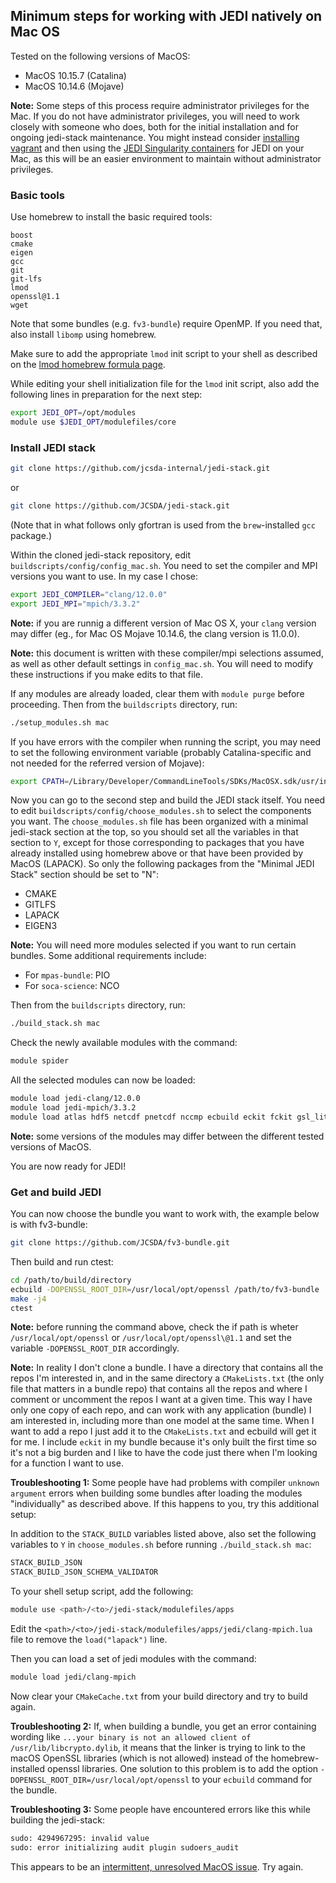 ## Minimum steps for working with JEDI natively on Mac OS

Tested on the following versions of MacOS:

- MacOS 10.15.7 (Catalina)
- MacOS 10.14.6 (Mojave)

**Note:** Some steps of this process require administrator privileges for the Mac. If you do not have administrator privileges, you will need to work closely with someone who does, both for the initial installation and for ongoing jedi-stack maintenance. You might instead consider [installing vagrant](https://jointcenterforsatellitedataassimilation-jedi-docs.readthedocs-hosted.com/en/latest/using/jedi_environment/vagrant.html) and then using the [JEDI Singularity containers](https://jointcenterforsatellitedataassimilation-jedi-docs.readthedocs-hosted.com/en/latest/using/jedi_environment/singularity.html) for JEDI on your Mac, as this will be an easier environment to maintain without administrator privileges.

### Basic tools

Use homebrew to install the basic required tools:

```
boost
cmake
eigen
gcc
git
git-lfs
lmod
openssl@1.1
wget
```

Note that some bundles (e.g. `fv3-bundle`) require OpenMP. If you need that, also install `libomp` using homebrew.

Make sure to add the appropriate `lmod` init script to your shell as described on the [lmod homebrew formula page](https://formulae.brew.sh/formula/lmod).

While editing your shell initialization file for the `lmod` init script, also add the following lines in preparation for the next step:

```bash
export JEDI_OPT=/opt/modules
module use $JEDI_OPT/modulefiles/core
```

### Install JEDI stack

```bash
git clone https://github.com/jcsda-internal/jedi-stack.git
```

or

```bash
git clone https://github.com/JCSDA/jedi-stack.git
```

(Note that in what follows only gfortran is used from the `brew`-installed `gcc` package.)

Within the cloned jedi-stack repository, edit `buildscripts/config/config_mac.sh`. You need to set the compiler and MPI versions you want to use. In my case I chose:

```bash
export JEDI_COMPILER="clang/12.0.0"
export JEDI_MPI="mpich/3.3.2"
```

**Note:** if you are runnig a different version of Mac OS X, your `clang` version may differ (eg., for Mac OS Mojave 10.14.6, the clang version is 11.0.0).

**Note:** this document is written with these compiler/mpi selections assumed, as well as other default settings in `config_mac.sh`. You will need to modify these instructions if you make edits to that file.

If any modules are already loaded, clear them with `module purge` before proceeding. Then from the `buildscripts` directory, run:

```bash
./setup_modules.sh mac
```

If you have errors with the compiler when running the script, you may need to set the following environment variable (probably Catalina-specific and not needed for the referred version of Mojave):

```bash
export CPATH=/Library/Developer/CommandLineTools/SDKs/MacOSX.sdk/usr/include/
```

Now you can go to the second step and build the JEDI stack itself. You need to edit `buildscripts/config/choose_modules.sh` to select the components you want. The `choose_modules.sh` file has been organized with a minimal jedi-stack section at the top, so you should set all the variables in that section to `Y`, except for those corresponding to packages that you have already installed using homebrew above or that have been provided by MacOS (LAPACK). So only the following packages from the "Minimal JEDI Stack" section should be set to "N":

- CMAKE
- GITLFS
- LAPACK
- EIGEN3

**Note:** You will need more modules selected if you want to run certain bundles. Some additional requirements include:

- For `mpas-bundle`: PIO
- For `soca-science`: NCO

Then from the `buildscripts` directory, run:

```bash
./build_stack.sh mac
```

Check the newly available modules with the command:

```bash
module spider
```

All the selected modules can now be loaded:

```bash
module load jedi-clang/12.0.0
module load jedi-mpich/3.3.2
module load atlas hdf5 netcdf pnetcdf nccmp ecbuild eckit fckit gsl_lite
```

**Note:** some versions of the modules may differ between the different tested versions of MacOS.

You are now ready for JEDI!

### Get and build JEDI

You can now choose the bundle you want to work with, the example below is with fv3-bundle:

```bash
git clone https://github.com/JCSDA/fv3-bundle.git
```

Then build and run ctest:

```bash
cd /path/to/build/directory
ecbuild -DOPENSSL_ROOT_DIR=/usr/local/opt/openssl /path/to/fv3-bundle
make -j4
ctest
```

**Note:** before running the command above, check the if path is wheter `/usr/local/opt/openssl` or `/usr/local/opt/openssl\@1.1` and set the variable `-DOPENSSL_ROOT_DIR` accordingly.

**Note:** In reality I don't clone a bundle. I have a directory that contains all the repos I'm interested in, and in the same directory a `CMakeLists.txt` (the only file that matters in a bundle repo) that contains all the repos and where I comment or uncomment the repos I want at a given time. This way I have only one copy of each repo, and can work with any application (bundle) I am interested in, including more than one model at the same time. When I want to add a repo I just add it to the `CMakeLists.txt` and ecbuild will get it for me. I include `eckit` in my bundle because it's only built the first time so it's not a big burden and I like to have the code just there when I'm looking for a function I want to use.

**Troubleshooting 1:** Some people have had problems with compiler `unknown argument` errors when building some bundles after loading
the modules "individually" as described above. If this happens to you, try this additional setup:

In addition to the `STACK_BUILD` variables listed above, also set the following variables to `Y` in `choose_modules.sh`
before running `./build_stack.sh mac`:

```bash
STACK_BUILD_JSON
STACK_BUILD_JSON_SCHEMA_VALIDATOR
```

To your shell setup script, add the following:
```bash
module use <path>/<to>/jedi-stack/modulefiles/apps
```

Edit the `<path>/<to>/jedi-stack/modulefiles/apps/jedi/clang-mpich.lua` file to remove the `load("lapack")` line.

Then you can load a set of jedi modules with the command:
```bash
module load jedi/clang-mpich
```

Now clear your `CMakeCache.txt` from your build directory and try to build again.

**Troubleshooting 2:** If, when building a bundle, you get an error containing wording like `...your binary is not an allowed client of /usr/lib/libcrypto.dylib`,
it means that the linker is trying to link to the macOS OpenSSL libraries (which is not allowed) instead of the homebrew-installed openssl libraries.
One solution to this problem is to add the option `-DOPENSSL_ROOT_DIR=/usr/local/opt/openssl` to your `ecbuild` command for the bundle.

**Troubleshooting 3:** Some people have encountered errors like this while building the jedi-stack:

```bash
sudo: 4294967295: invalid value
sudo: error initializing audit plugin sudoers_audit
```

This appears to be an [intermittent, unresolved MacOS issue](https://discussions-cn-prz.apple.com/en/thread/252518458). Try again.
